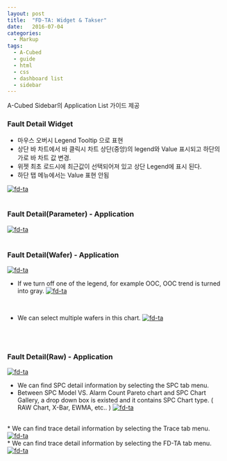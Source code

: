 ```yaml
---
layout: post
title:  "FD-TA: Widget & Takser"
date:   2016-07-04
categories:
  - Markup
tags:
  - A-Cubed
  - guide
  - html
  - css
  - dashboard list
  - sidebar
---
```


A-Cubed Sidebar의 Application List 가이드 제공

### Fault Detail Widget

* 마우스 오버시 Legend Tooltip 으로 표현
* 상단 바 차트에서 바 클릭시 차트 상단(중앙)의 legend와 Value 표시되고 하단의 가로 바 차트 값 변경.
* 위젯 최초 로드시에 최근값이 선택되어져 있고 상단 Legend에 표시 된다.
* 하단 탭 메뉴에서는 Value 표현 안됨

<a href="{{ site.url }}/images/works/20160704/image-1.jpg"><img src="{{ site.url }}/images/works/20160704/image-1.jpg" alt="fd-ta"></a>
<br>
<br>

### Fault Detail(Parameter) - Application

<a href="{{ site.url }}/images/works/20160704/image-2.jpg"><img src="{{ site.url }}/images/works/20160704/image-2.jpg" alt="fd-ta"></a>
<br>
<br>

### Fault Detail(Wafer) - Application

<a href="{{ site.url }}/images/works/20160704/image-3.jpg"><img src="{{ site.url }}/images/works/20160704/image-3.jpg" alt="fd-ta"></a>
<br>

* If we turn off one of the legend, for example OOC, OOC trend is turned into gray.
<a href="{{ site.url }}/images/works/20160704/image-4.jpg"><img src="{{ site.url }}/images/works/20160704/image-4.jpg" alt="fd-ta"></a>
<br>

* We can select multiple wafers in this chart.
<a href="{{ site.url }}/images/works/20160704/image-5.jpg"><img src="{{ site.url }}/images/works/20160704/image-5.jpg" alt="fd-ta"></a>
<br>
<br>

### Fault Detail(Raw) - Application

<a href="{{ site.url }}/images/works/20160704/image-6.jpg"><img src="{{ site.url }}/images/works/20160704/image-6.jpg" alt="fd-ta"></a>
<br>
* We can find SPC detail information by selecting the SPC tab menu.
* Between SPC Model VS. Alarm Count Pareto chart and SPC Chart Gallery, a drop down box is existed and it contains SPC Chart type. ( RAW Chart, X-Bar, EWMA, etc.. )
<a href="{{ site.url }}/images/works/20160704/image-7.jpg"><img src="{{ site.url }}/images/works/20160704/image-7.jpg" alt="fd-ta"></a>
<br>
* We can find trace detail information by selecting the Trace tab menu.
<a href="{{ site.url }}/images/works/20160704/image-8.jpg"><img src="{{ site.url }}/images/works/20160704/image-8.jpg" alt="fd-ta"></a>
<br>
* We can find trace detail information by selecting the FD-TA tab menu.
<a href="{{ site.url }}/images/works/20160704/image-9.jpg"><img src="{{ site.url }}/images/works/20160704/image-9.jpg" alt="fd-ta"></a>
<br>